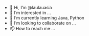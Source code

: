- 👋 Hi, I’m @laulauasia
- 👀 I’m interested in ...
- 🌱 I’m currently learning Java, Python
- 💞️ I’m looking to collaborate on ...
- 📫 How to reach me ...

<!---
laulauasia/laulauasia is a ✨ special ✨ repository because its `README.md` (this file) appears on your GitHub profile.
You can click the Preview link to take a look at your changes.
--->
